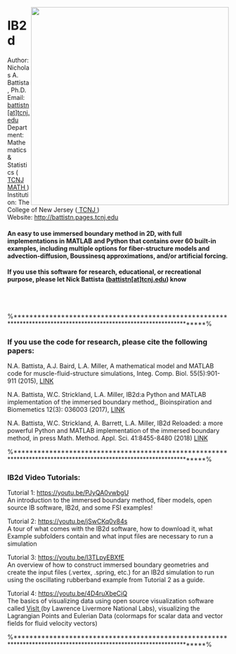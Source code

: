 <a href="https://github.com/nickabattista/IB2d"><img src="https://static.wixstatic.com/media/50968c_6e90280106f24ba3ada127d6e1620ea5~mv2.png/v1/fill/w_443,h_319,al_c,q_80,usm_0.66_1.00_0.01/50968c_6e90280106f24ba3ada127d6e1620ea5~mv2.webp" align="right" height="450" width="450" ></a>
<H1> IB2d </H1>

Author: Nicholas A. Battista, Ph.D. <br>
Email: <a href="mailto:battistn[at]tcnj.edu"> battistn[at]tcnj.edu </a> <br>
Department: Mathematics & Statistics (<a href="https://mathstat.tcnj.edu/"> TCNJ MATH  </a>) <br>
Institution: The College of New Jersey (<a href="https://tcnj.edu/"> TCNJ </a>) <br> 
Website: <a href="http://battistn.pages.tcnj.edu"> http://battistn.pages.tcnj.edu </a> <br>

<H4>An easy to use immersed boundary method in 2D, with full implementations in MATLAB and Python that contains over 60 built-in examples, including multiple options for fiber-structure models and advection-diffusion, Boussinesq approximations, and/or artificial forcing. </H4>

<H4>If you use this software for research, educational, or recreational purpose, please let Nick Battista (<a href="mailto:battistn[at]tcnj.edu">battistn[at]tcnj.edu</a>) know </H4>

<br />
<br />

%*********************************************************************************************************************%

<H3>If you use the code for research, please cite the following papers:</H3>

N.A. Battista, A.J. Baird, L.A. Miller, A mathematical model and MATLAB code for muscle-fluid-structure simulations, Integ. Comp. Biol. 55(5):901-911 (2015), <a href="http://www.ncbi.nlm.nih.gov/pubmed/26337187"> LINK </a>

N.A. Battista, W.C. Strickland, L.A. Miller,  IB2d:a Python and MATLAB implementation of the immersed
boundary method,, Bioinspiration and Biomemetics 12(3): 036003 (2017), <a href="http://iopscience.iop.org/article/10.1088/1748-3190/aa5e08/meta"> LINK </a>

N.A. Battista, W.C. Strickland, A. Barrett, L.A. Miller, IB2d Reloaded: a more powerful Python and MATLAB implementation of the immersed boundary method, in press Math. Method. Appl. Sci. 41:8455-8480 (2018) <a href="http://onlinelibrary.wiley.com/doi/10.1002/mma.4708/epdf?author_access_token=HKAwHFmV1yKY6_lY4_I0dU4keas67K9QMdWULTWMo8P3KIzKeMHgO9D_yBVf1ZxhuLjZr3RgM74HKTOZj3MqwU9I9Skl8KVs-2ruPFMgjIXF0QlZful2HU6NM7TQ0wkl"> LINK </a>

%*********************************************************************************************************************%

<H3>IB2d Video Tutorials:</H3>

Tutorial 1: <a href="https://youtu.be/PJyQA0vwbgU"> https://youtu.be/PJyQA0vwbgU </a>    
An introduction to the immersed boundary method, fiber models, open source IB software, IB2d​, and some FSI examples!

Tutorial 2:  <a href="https://youtu.be/jSwCKq0v84s"> https://youtu.be/jSwCKq0v84s </a>    
A tour of what comes with the IB2d software, how to download it, what Example subfolders contain and what input files are necessary to run a simulation

Tutorial 3:  <a href="https://youtu.be/I3TLpyEBXfE"> https://youtu.be/I3TLpyEBXfE </a>  
An overview of how to construct immersed boundary geometries and create the input files (.vertex, .spring, etc.) for an IB2d simulation to run using the oscillating rubberband example from Tutorial 2 as a guide.

Tutorial 4: <a href="https://youtu.be/4D4ruXbeCiQ"> https://youtu.be/4D4ruXbeCiQ </a>  
The basics of visualizing data using open source visualization software called <a href="https://wci.llnl.gov/simulation/computer-codes/visit/"> VisIt </a> (by Lawrence Livermore National Labs), visualizing the Lagrangian Points and Eulerian Data (colormaps for scalar data and vector fields for fluid velocity vectors)

%*********************************************************************************************************************%


